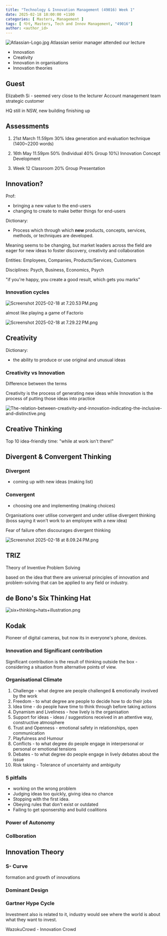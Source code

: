 ```yaml
---
title: "Technology & Innovation Management (49016) Week 1"
date: 2025-02-18 18:00:00 +1100
categories: [ Masters, Management ]
tags: [ 석사, Masters, Tech and Innov Management, "49016"]
author: <author_id>   
---
```


![Atlassian-Logo.jpg](../assets/img/screenshots/49016/week1/Atlassian-Logo.jpg)
Atlassian senior manager attended our lecture

- Innovation
- Creativity
- Innovation in organisations
- Innovation theories 

## Guest 
Elizabeth Si - seemed very close to the lecturer
Account management team strategic customer

HQ still in NSW, new building finishing up

## Assessments

1. 21st March 11.59pm 30% Idea generation and evaluation technique (1400~2200 words)

2. 16th May 11.59pm 50% (Individual 40% Group 10%) Innovation Concept Development

3. Week 12 Classroom 20% Group Presentation

## Innovation?

Prof: 
- bringing a new value to the end-users
- changing to create to make better things for end-users

Dictionary: 
- Process which through which <b>new</b> products, concepts, services, methods, or techniques are developed.

Meaning seems to be changing, but market leaders across the field are eager for new ideas to foster discovery, 
creativity and collaboration

Entities: Employees, Companies, Products/Services, Customers

Disciplines: Psych, Business, Economics, Psych

"if you're happy, you create a good result, which gets you marks"

### Innovation cycles
![Screenshot 2025-02-18 at 7.20.53 PM.png](../assets/img/screenshots/49016/week1/Screenshot%202025-02-18%20at%207.20.53%E2%80%AFPM.png)

almost like playing a game of Factorio

![Screenshot 2025-02-18 at 7.29.22 PM.png](../assets/img/screenshots/49016/week1/Screenshot%202025-02-18%20at%207.29.22%E2%80%AFPM.png)

## Creativity 

Dictionary: 
- the ability to produce or use original and unusual ideas

### Creativity vs Innovation

Difference between the terms

Creativity is the process of generating new ideas while
Innovation is the process of putting those ideas into practice

![The-relation-between-creativity-and-innovation-indicating-the-inclusive-and-distinctive.png](../assets/img/screenshots/49016/week1/The-relation-between-creativity-and-innovation-indicating-the-inclusive-and-distinctive.png)

## Creative Thinking

Top 10 idea-friendly time: "while at work isn't there!"

## Divergent & Convergent Thinking

### Divergent
- coming up with new ideas (making list)

### Convergent
- choosing one and implementing (making choices)

Organisations over utilise convergent and under utilise divergent thinking
(boss saying it won't work to an employee with a new idea)

Fear of failure often discourages divergent thinking

![Screenshot 2025-02-18 at 8.09.24 PM.png](../assets/img/screenshots/49016/week1/Screenshot%202025-02-18%20at%208.09.24%E2%80%AFPM.png)

## TRIZ
Theory of Inventive Problem Solving

based on the idea that there are universal principles of innovation and problem-solving that can be applied to any field
or industry.

## de Bono's Six Thinking Hat

![six+thinking+hats+illustration.png](../assets/img/screenshots/49016/week1/six%2Bthinking%2Bhats%2Billustration.png)

## Kodak 

Pioneer of digital cameras, but now its in everyone's phone, devices.

### Innovation and Significant contribution

Significant contribution is the result of thinking outside the box - considering a situation from alternative points of view.

### Organisational Climate
1. Challenge - what degree are people challenged & emotionally involved by the work
2. Freedom - to what degree are people to decide how to do their jobs
3. Idea time - do people have time to think through before taking actions
4. Dynamism and Liveliness - how lively is the organisation
5. Support for ideas - ideas / suggestions received in an attentive way, constructive atmosphere
6. Trust and Openness - emotional safety in relationships, open communication
7. Playfulness and Humour 
8. Conflicts - to what degree do people engage in interpersonal or personal or emotional tensions
9. Debates - to what degree do people engage in lively debates about the issue
10. Risk taking - Tolerance of uncertainty and ambiguity

### 5 pitfalls
- working on the wrong problem
- Judging ideas too quickly, giving idea no chance
- Stopping with the first idea.
- Obeying rules that don't exist or outdated
- Failing to get sponsership and build coalitions

### Power of Autonomy 

### Collboration 

## Innovation Theory

### S- Curve
formation and growth of innovations

### Dominant Design

### Gartner Hype Cycle
Investment also is related to it, industry would see where the world is about what they want to invest.


WazokuCrowd - Innovation Crowd 
